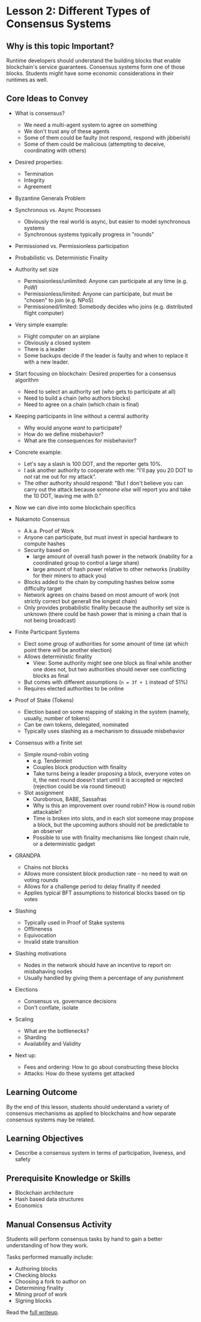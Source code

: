 # Lesson 2: Different Types of Consensus Systems

## Why is this topic Important?

Runtime developers should understand the building blocks that enable blockchain's service guarantees. Consensus systems form one of those blocks. Students might have some economic considerations in their runtimes as well.

## Core Ideas to Convey

- What is consensus?
  - We need a multi-agent system to agree on something
  - We don't trust any of these agents
  - Some of them could be faulty (not respond, respond with jibberish)
  - Some of them could be malicious (attempting to deceive, coordinating with others)
- Desired properties:
  - Termination
  - Integrity
  - Agreement
- Byzantine Generals Problem

- Synchronous vs. Async Processes
  - Obviously the real world is async, but easier to model synchronous systems
  - Synchronous systems typically progress in "rounds"


- Permissioned vs. Permissionless participation
- Probabilistic vs. Deterministic Finality
- Authority set size
  - Permissionless/unlimited: Anyone can participate at any time (e.g. PoW)
  - Permissionless/limited: Anyone can participate, but must be "chosen" to join (e.g. NPoS)
  - Permissioned/limited: Somebody decides who joins (e.g. distributed flight computer)
- Very simple example:
  - Flight computer on an airplane
  - Obviously a closed system
  - There is a leader
  - Some backups decide if the leader is faulty and when to replace it with a new leader.

- Start focusing on blockchain: Desired properties for a consensus algorithm
  - Need to select an authority set (who gets to participate at all)
  - Need to build a chain (who authors blocks)
  - Need to agree on a chain (which chain is final)
  
- Keeping participants in line without a central authority
  - Why would anyone _want_ to participate?
  - How do we define misbehavior?
  - What are the consequences for misbehavior?
- Concrete example:
  - Let's say a slash is 100 DOT, and the reporter gets 10%.
  - I ask another authority to cooperate with me: "I'll pay you 20 DOT to _not_ rat me out for my attack".
  - The other authority should respond: "But I don't believe you can carry out the attack because _someone else_ will report you and take the 10 DOT, leaving me with 0."
- Now we can dive into some blockchain specifics

- Nakamoto Consensus
  - A.k.a. Proof of Work
  - Anyone can participate, but must invest in special hardware to compute hashes
  - Security based on
    - large amount of overall hash power in the network (inability for a coordinated group to control a large share)
    - large amount of hash power relative to other networks (inability for their miners to attack you)
  - Blocks added to the chain by computing hashes below some difficulty target
  - Network agrees on chains based on most amount of work (not strictly correct but generall the longest chain)
  - Only provides probabilistic finality because the authority set size is unknown (there could be hash power that is mining a chain that is not being broadcast)
- Finite Participant Systems
  - Elect some group of authorities for some amount of time (at which point there will be another election)
  - Allows deterministic finality
    - View: Some authority might see one block as final while another one does not, but two authorities should never see conflicting blocks as final
  - But comes with different assumptions (`n = 3f + 1` instead of 51%)
  - Requires elected authorities to be online
- Proof of Stake (Tokens)
  - Election based on some mapping of staking in the system (namely, usually, number of tokens)
  - Can be own tokens, delegated, nominated
  - Typically uses slashing as a mechanism to dissuade misbehavior
- Consensus with a finite set
  - Simple round-robin voting
    - e.g. Tendermint
    - Couples block production with finality
    - Take turns being a leader proposing a block, everyone votes on it, the next round doesn't start until it is accepted or rejected (rejection could be via round timeout)
  - Slot assignment
    - Ouroborous, BABE, Sassafras
    - Why is this an improvement over round robin? How is round robin attackable?
    - Time is broken into slots, and in each slot someone may propose a block, but the upcoming authors should not be predictable to an observer
    - Possible to use with finality mechanisms like longest chain rule, or a deterministic gadget
- GRANDPA
  - Chains not blocks
  - Allows more consistent block production rate - no need to wait on voting rounds
  - Allows for a challenge period to delay finality if needed
  - Applies typical BFT assumptions to historical blocks based on tip votes
- Slashing
  - Typically used in Proof of Stake systems
  - Offlineness
  - Equivocation
  - Invalid state transition
- Slashing motivations
  - Nodes in the network should have an incentive to report on misbahaving nodes
  - Usually handled by giving them a percentage of any punishment
- Elections
  - Consensus vs. governance decisions
  - Don't conflate, isolate
- Scaling
  - What are the bottlenecks?
  - Sharding
  - Availability and Validity
- Next up:
  - Fees and ordering: How to go about constructing these blocks
  - Attacks: How do these systems get attacked

## Learning Outcome

By the end of this lesson, students should understand a variety of consensus mechanisms as applied to blockchains and how separate consensus systems may be related.

## Learning Objectives

- Describe a consensus system in terms of participation, liveness, and safety

## Prerequisite Knowledge or Skills

- Blockchain architecture
- Hash based data structures
- Economics

## Manual Consensus Activity

Students will perform consensus tasks by hand to gain a better understanding of how they work.

Tasks performed manually include:
* Authoring blocks
* Checking blocks
* Choosing a fork to author on
* Determining finality
* Mining proof of work
* Signing blocks

Read the [full writeup](../3.2-Consensus_Systems/3.2-Manual_Consensus_Activity.md).